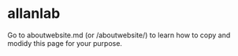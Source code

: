 # allanlab
Go to aboutwebsite.md (or /aboutwebsite/) to learn how to copy and modidy this page for your purpose. 

